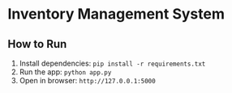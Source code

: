 # Inventory Management System

## How to Run
1. Install dependencies: `pip install -r requirements.txt`
2. Run the app: `python app.py`
3. Open in browser: `http://127.0.0.1:5000`
